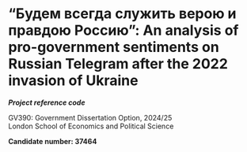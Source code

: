 # “Будем всегда служить верою и правдою Россию”: An analysis of pro-government sentiments on Russian Telegram after the 2022 invasion of Ukraine

***Project reference code***

GV390: Government Dissertation Option, 2024/25 <br>
London School of Economics and Political Science

**Candidate number: 37464**
